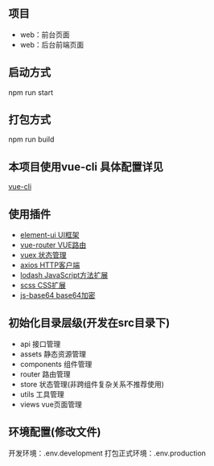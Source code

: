 ## 项目
- web：前台页面
- web：后台前端页面

## 启动方式
 npm run start

## 打包方式
 npm run build 

## 本项目使用vue-cli 具体配置详见
 [vue-cli](https://cli.vuejs.org/zh/config/#%E5%85%A8%E5%B1%80-cli-%E9%85%8D%E7%BD%AE)

## 使用插件
- [element-ui UI框架](https://element.eleme.cn/#/)
- [vue-router VUE路由](https://router.vuejs.org/zh/)
- [vuex 状态管理](https://vuex.vuejs.org/)
- [axios HTTP客户端](https://github.com/axios/axios)
- [lodash  JavaScript方法扩展](https://www.lodashjs.com/)
- [scss  CSS扩展](http://sass.bootcss.com/docs/sass-reference/)
- [js-base64  base64加密](https://www.npmjs.com/package/js-base64)


## 初始化目录层级(开发在src目录下)
- api  接口管理
- assets  静态资源管理
- components 组件管理
- router 路由管理
- store 状态管理(非跨组件复杂关系不推荐使用)
- utils 工具管理
- views vue页面管理

## 环境配置(修改文件)
开发环境：.env.development
打包正式环境：.env.production